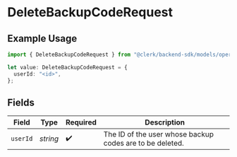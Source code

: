 # DeleteBackupCodeRequest

## Example Usage

```typescript
import { DeleteBackupCodeRequest } from "@clerk/backend-sdk/models/operations";

let value: DeleteBackupCodeRequest = {
  userId: "<id>",
};
```

## Fields

| Field                                                    | Type                                                     | Required                                                 | Description                                              |
| -------------------------------------------------------- | -------------------------------------------------------- | -------------------------------------------------------- | -------------------------------------------------------- |
| `userId`                                                 | *string*                                                 | :heavy_check_mark:                                       | The ID of the user whose backup codes are to be deleted. |